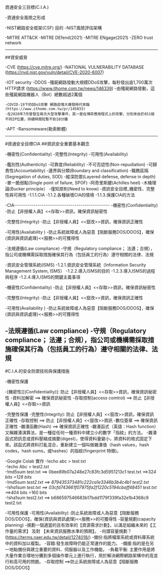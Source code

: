 資通安全三目標(C.I.A.)

-資通安全風險之形成

-NIST網路安全框架(CSF)
   目的
-NIST風險評估架構

-MITRE ATT&CK
-MITRE DEfend(2021)
-MITRE ENgage(2021)
-ZERO trust network


----------------

##資安威脅

-CVE (https://cve.mitre.org/)
-NATIONAL VULNERABILITY DATABASE (https://nvd.nist.gov/vuln/detail/CVE-2020-6007)


-IOT security
-DDOS
    -殭屍網路發動大規模DDoS攻擊，每秒發出逾1,700萬次HTTP請求 (https://www.ithome.com.tw/news/146339)
    -由殭屍網路發動，這些殭屍網路機器人（Bot）總數超過2萬個
     
    -COVID-19下的DDoS攻擊 網路疫情大爆發時代來臨(https://www.ithome.com.tw/pr/145033)
    -在2020年7月曾發生兩次大型攻擊事件，其一是在博弈應用程式上的攻擊，分別來自於851個不同IP位置，持續時間短暫不到10分鐘
 
    
  
-APT
-Ransomeware(勒索軟體)



----------------------------------------------

#資通安全目標CIA
##資訊安全重要基本觀念

-機密性(Confidentiality)
-完整性(Integrity)
-可用性(Availability)

-鑑別性(Authenticity)
-可靠度(Reliability)
-不可否認性(Non-repudiation)
-可歸責性(Accountability)
-邊界與分類(Boundary and classification)
-職務區隔(Segregation of duties, SOD)
-縱深防禦(Layered defense, defense in depth)
-單一脆弱點(Single point of failure, SPOF)
-阿奇里斯腱(Achilles heel)
-木桶理論(Bucker principle）
-僅知原則(Need to know)
-資訊安全目標_機密性、完整性與可用性
   -1.1.1.CIA
   -1.1.2.各種破壞CIA的情境
   -1.1.3.保護CIA的方法
   
-CIA-------------------------------------------------
-機密性(Confidentiality)
-防止【非授權人員】<<存取>>資訊，確保資訊秘密性

-完整性(Integrity)
-防止【非授權人員】<<竄改>>資訊，確保資訊正確性

-可用性(Availability )
-防止系統故障或人為惡意【阻斷服務DOS/DDOS】，確保{資訊與資訊處理}<<服務>>的可獲得性

-法規遵循(Law compliance)
-守規（Regulatory compliance； 法遵；合規），指公司或機構需採取措施確保其行為（包括員工的行為）遵守相關的法律、法規


-資訊安全管理系統(ISMS)
   -1.2.1.資訊安全管理系統（Information Security Management System, ISMS）
   -1.2.2.導入ISMS的目的
   -1.2.3.導入ISMS的過程與程序
   -1.2.4.導入ISMS的關鍵主義事項
   
-機密性(Confidentiality)
-防止【非授權人員】<<存取>>資訊，確保資訊秘密性

-完整性(Integrity)
-防止【非授權人員】<<竄改>>資訊，確保資訊正確性

-可用性(Availability )
-防止系統故障或人為惡意【阻斷服務DOS/DDOS】，確保{資訊與資訊處理}<<服務>>的可獲得性

-法規遵循(Law compliance)
-守規（Regulatory compliance； 法遵；合規），指公司或機構需採取措施確保其行為（包括員工的行為）遵守相關的法律、法規
-----------------------------------------------------

#C.I.A.的安全防禦技術與保護措施

-機密性保護

-[機密性][(Confidentiality)]: 防止【非授權人員】<<存取>>資訊，確保資訊秘密性
-資料加解密 ==> 確保資訊秘密性
-存取控制(access comtrol) ==> 防止【非授權人員】<<存取>>資訊

-完整性保護
  -完整性(Integrity): 防止【非授權人員】<<竄改>>資訊，確保資訊正確性
    -存取控制 ==> 防止【非授權人員】<<竄改>>資訊
    -數位簽章 ==> 確保資訊正確性
    -雜湊函數(Hash) ==> 確保資訊正確性
    -雜湊函式（英語：Hash function）又稱雜湊演算法，是一種從任何一種資料中建立小的數字「指紋」的方法。
    -雜湊函式把訊息或資料壓縮成摘要(digest)，使得資料量變小，將資料的格式固定下來。該函式將資料打亂混合，重新建立一個叫做雜湊值（hash values，hash codes，hash sums，或hashes）的指紋(fingerprint 特徵)。
    
-Google Colab 實作
  -!echo abc > test.txt  
  -!echo Abc > test2.txt  
  -!md5sum test.txt  ==> 0bee89b07a248e27c83fc3d5951213c1  test.txt  ==>32*4 bits =128 bits  
  -!md5sum test2.txt ==> 879435373481c222ca1e3346b3b4c4b1  test2.txt  
  -!sha1sum test.txt ==> 03cfd743661f07975fa2f1220c5194cbaff48451  test.txt ==>40*4 bits =160 bits  
  -!sha1sum test2.txt ==> b686597546683b17bdd1179f339fa32e1b4368c9  test2.txt  
 

-可用性保護
  -可用性(Availability) :防止系統故障或人為惡意【阻斷服務DOS/DDOS】，確保{資訊與資訊處理}<<服務>>的可獲得性
  -容量規劃(capacity planning)
    -規劃一個適當的且有效率的【資源需求計劃】，以滿足組織未來的【工作量的需求】 及對 【未來資訊服務水準的預期】。
    -何謂容量規劃？(https://terms.naer.edu.tw/detail/1274018/)
  -備份:指將檔案系統或資料庫系統中的資料加以複製。
  -容錯:發生故障時仍能正常運作的能力。
  -備援:指的是在另一地點備份與建立重要的資料、伺服器以及工作機能。
  -負載平衡: 主要作用是將大量作業合理地分攤到多個操作單元上進行執行，用於解決網際網路架構中的高並行和高可用的問題。
-存取控制 ==>防止系統故障或人為惡意【阻斷服務DOS/DDOS】
